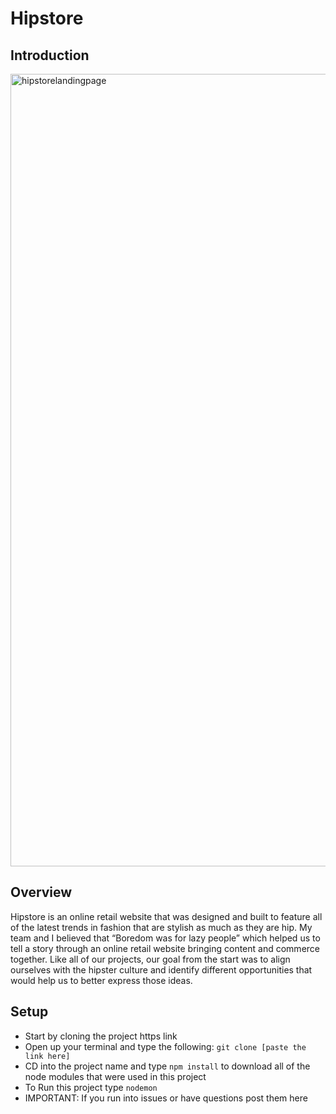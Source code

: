 # Hipstore 


## Introduction 
<img width="1268" alt="hipstorelandingpage" src="https://cloud.githubusercontent.com/assets/20372701/25068403/8c08c038-2230-11e7-9adf-7739287b6a6c.png">


## Overview 
Hipstore is an online retail website that was designed and built to feature all of the latest trends in fashion that are stylish as much as they are hip. My team and I believed that “Boredom was for lazy people” which helped us to tell a story through an online retail website bringing content and commerce together. Like all of our projects, our goal from the start was to align ourselves with the hipster culture and identify different opportunities that would help us to better express those ideas.



## Setup 
- Start by cloning the project https link 
- Open up your terminal and type the following: `git clone [paste the link here]`
- CD into the project name and type `npm install` to download all of the node modules that were used in this project
- To Run this project type `nodemon`
- IMPORTANT: If you run into issues or have questions post them here

